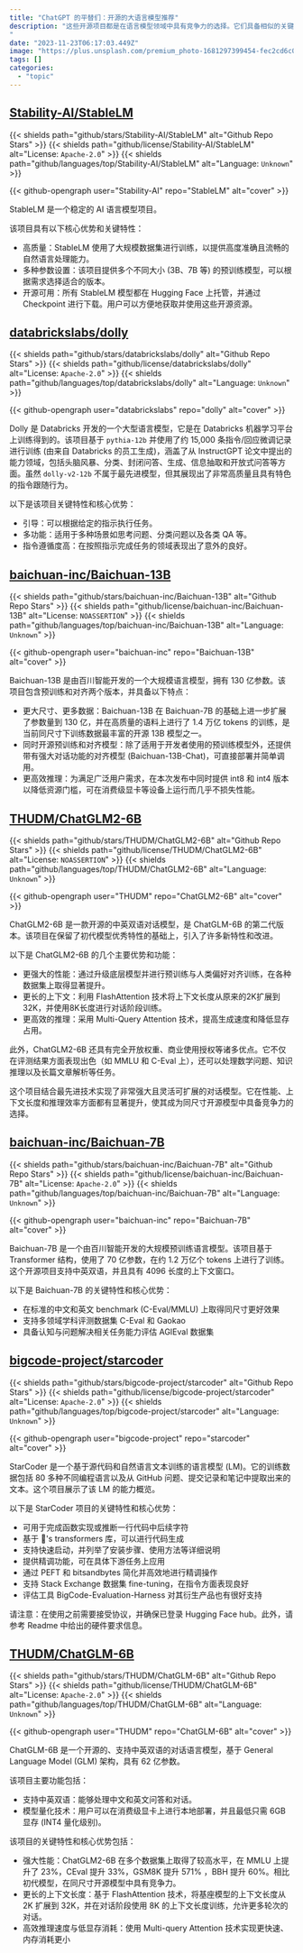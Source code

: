 ```yaml
---
title: "ChatGPT 的平替们：开源的大语言模型推荐"
description: "这些开源项目都是在语言模型领域中具有竞争力的选择。它们具备相似的关键特性和核心优势，如高质量、多功能、支持多种场景等。这些项目还通过引入新特性和改进来提升性能，例如更长的上下文长度和更高效的推理速度。无论是处理对话、分类问题还是进行代码生成，这些开源项目都展现出了非常强大且灵活可扩展的能力。无论您是开发者还是研究人员，这些项目都值得一试。
"
date: "2023-11-23T06:17:03.449Z"
image: "https://plus.unsplash.com/premium_photo-1681297399454-fec2cd6c0618?ixid=M3w0NjYxMjd8MHwxfGFsbHx8fHx8fHx8fDE2OTAyODg2NTd8&ixlib=rb-4.0.3"
tags: []
categories:
  - "topic"
---
```


## [Stability-AI/StableLM](https://github.com/Stability-AI/StableLM)

{{< shields path="github/stars/Stability-AI/StableLM" alt="Github Repo Stars" >}} {{< shields path="github/license/Stability-AI/StableLM" alt="License: `Apache-2.0`" >}} {{< shields path="github/languages/top/Stability-AI/StableLM" alt="Language: `Unknown`" >}}

{{< github-opengraph user="Stability-AI" repo="StableLM" alt="cover" >}}

StableLM 是一个稳定的 AI 语言模型项目。

该项目具有以下核心优势和关键特性：

- 高质量：StableLM 使用了大规模数据集进行训练，以提供高度准确且流畅的自然语言处理能力。
- 多种参数设置：该项目提供多个不同大小 (3B、7B 等) 的预训练模型，可以根据需求选择适合的版本。
- 开源可用：所有 StableLM 模型都在 Hugging Face 上托管，并通过 Checkpoint 进行下载。用户可以方便地获取并使用这些开源资源。
  
## [databrickslabs/dolly](https://github.com/databrickslabs/dolly)

{{< shields path="github/stars/databrickslabs/dolly" alt="Github Repo Stars" >}} {{< shields path="github/license/databrickslabs/dolly" alt="License: `Apache-2.0`" >}} {{< shields path="github/languages/top/databrickslabs/dolly" alt="Language: `Unknown`" >}}

{{< github-opengraph user="databrickslabs" repo="dolly" alt="cover" >}}

Dolly 是 Databricks 开发的一个大型语言模型，它是在 Databricks 机器学习平台上训练得到的。该项目基于 `pythia-12b` 并使用了约 15,000 条指令/回应微调记录进行训练 (由来自 Databricks 的员工生成)，涵盖了从 InstructGPT 论文中提出的能力领域，包括头脑风暴、分类、封闭问答、生成、信息抽取和开放式问答等方面。虽然 `dolly-v2-12b` 不属于最先进模型，但其展现出了非常高质量且具有特色的指令跟随行为。

以下是该项目关键特性和核心优势：

- 引导：可以根据给定的指示执行任务。
- 多功能：适用于多种场景如思考问题、分类问题以及各类 QA 等。
- 指令遵循度高：在按照指示完成任务的领域表现出了意外的良好。
  
## [baichuan-inc/Baichuan-13B](https://github.com/baichuan-inc/Baichuan-13B)

{{< shields path="github/stars/baichuan-inc/Baichuan-13B" alt="Github Repo Stars" >}} {{< shields path="github/license/baichuan-inc/Baichuan-13B" alt="License: `NOASSERTION`" >}} {{< shields path="github/languages/top/baichuan-inc/Baichuan-13B" alt="Language: `Unknown`" >}}

{{< github-opengraph user="baichuan-inc" repo="Baichuan-13B" alt="cover" >}}

Baichuan-13B 是由百川智能开发的一个大规模语言模型，拥有 130 亿参数。该项目包含预训练和对齐两个版本，并具备以下特点：

- 更大尺寸、更多数据：Baichuan-13B 在 Baichuan-7B 的基础上进一步扩展了参数量到 130 亿，并在高质量的语料上进行了 1.4 万亿 tokens 的训练，是当前同尺寸下训练数据最丰富的开源 13B 模型之一。
- 同时开源预训练和对齐模型：除了适用于开发者使用的预训练模型外，还提供带有强大对话功能的对齐模型 (Baichuan-13B-Chat)，可直接部署并简单调用。
- 更高效推理：为满足广泛用户需求，在本次发布中同时提供 int8 和 int4 版本以降低资源门槛，可在消费级显卡等设备上运行而几乎不损失性能。
  
## [THUDM/ChatGLM2-6B](https://github.com/THUDM/ChatGLM2-6B)

{{< shields path="github/stars/THUDM/ChatGLM2-6B" alt="Github Repo Stars" >}} {{< shields path="github/license/THUDM/ChatGLM2-6B" alt="License: `NOASSERTION`" >}} {{< shields path="github/languages/top/THUDM/ChatGLM2-6B" alt="Language: `Unknown`" >}}

{{< github-opengraph user="THUDM" repo="ChatGLM2-6B" alt="cover" >}}

ChatGLM2-6B 是一款开源的中英双语对话模型，是 ChatGLM-6B 的第二代版本。该项目在保留了初代模型优秀特性的基础上，引入了许多新特性和改进。

以下是 ChatGLM2-6B 的几个主要优势和功能：

- 更强大的性能：通过升级底层模型并进行预训练与人类偏好对齐训练，在各种数据集上取得显著提升。
- 更长的上下文：利用 FlashAttention 技术将上下文长度从原来的2K扩展到32K，并使用8K长度进行对话阶段训练。
- 更高效的推理：采用 Multi-Query Attention 技术，提高生成速度和降低显存占用。
  
此外，ChatGLM2-6B 还具有完全开放权重、商业使用授权等诸多优点。它不仅在评测结果方面表现出色（如 MMLU 和 C-Eval 上），还可以处理数学问题、知识推理以及长篇文章解析等任务。

这个项目结合最先进技术实现了非常强大且灵活可扩展的对话模型。它在性能、上下文长度和推理效率方面都有显著提升，使其成为同尺寸开源模型中具备竞争力的选择。
  
## [baichuan-inc/Baichuan-7B](https://github.com/baichuan-inc/Baichuan-7B)

{{< shields path="github/stars/baichuan-inc/Baichuan-7B" alt="Github Repo Stars" >}} {{< shields path="github/license/baichuan-inc/Baichuan-7B" alt="License: `Apache-2.0`" >}} {{< shields path="github/languages/top/baichuan-inc/Baichuan-7B" alt="Language: `Unknown`" >}}

{{< github-opengraph user="baichuan-inc" repo="Baichuan-7B" alt="cover" >}}

Baichuan-7B 是一个由百川智能开发的大规模预训练语言模型。该项目基于 Transformer 结构，使用了 70 亿参数，在约 1.2 万亿个 tokens 上进行了训练。这个开源项目支持中英双语，并且具有 4096 长度的上下文窗口。

以下是 Baichuan-7B 的关键特性和核心优势：

- 在标准的中文和英文 benchmark (C-Eval/MMLU) 上取得同尺寸更好效果
- 支持多领域学科评测数据集 C-Eval 和 Gaokao
- 具备认知与问题解决相关任务能力评估 AGIEval 数据集

## [bigcode-project/starcoder](https://github.com/bigcode-project/starcoder)

{{< shields path="github/stars/bigcode-project/starcoder" alt="Github Repo Stars" >}} {{< shields path="github/license/bigcode-project/starcoder" alt="License: `Apache-2.0`" >}} {{< shields path="github/languages/top/bigcode-project/starcoder" alt="Language: `Unknown`" >}}

{{< github-opengraph user="bigcode-project" repo="starcoder" alt="cover" >}}

StarCoder 是一个基于源代码和自然语言文本训练的语言模型 (LM)。它的训练数据包括 80 多种不同编程语言以及从 GitHub 问题、提交记录和笔记中提取出来的文本。这个项目展示了该 LM 的能力概览。

以下是 StarCoder 项目的关键特性和核心优势：

- 可用于完成函数实现或推断一行代码中后续字符
- 基于 🤗's transformers 库，可以进行代码生成
- 支持快速启动，并列举了安装步骤、使用方法等详细说明
- 提供精调功能，可在具体下游任务上应用
- 通过 PEFT 和 bitsandbytes 简化并高效地进行精调操作
- 支持 Stack Exchange 数据集 fine-tuning，在指令方面表现良好
- 评估工具 BigCode-Evaluation-Harness 对其衍生产品也有很好支持

请注意：在使用之前需要接受协议，并确保已登录 Hugging Face hub。此外，请参考 Readme 中给出的硬件要求信息。
  
## [THUDM/ChatGLM-6B](https://github.com/THUDM/ChatGLM-6B)

{{< shields path="github/stars/THUDM/ChatGLM-6B" alt="Github Repo Stars" >}} {{< shields path="github/license/THUDM/ChatGLM-6B" alt="License: `Apache-2.0`" >}} {{< shields path="github/languages/top/THUDM/ChatGLM-6B" alt="Language: `Unknown`" >}}

{{< github-opengraph user="THUDM" repo="ChatGLM-6B" alt="cover" >}}

ChatGLM-6B 是一个开源的、支持中英双语的对话语言模型，基于 General Language Model (GLM) 架构，具有 62 亿参数。

该项目主要功能包括：

- 支持中英双语：能够处理中文和英文问答和对话。
- 模型量化技术：用户可以在消费级显卡上进行本地部署，并且最低只需 6GB 显存 (INT4 量化级别)。
  
该项目的关键特性和核心优势包括：

- 强大性能：ChatGLM2-6B 在多个数据集上取得了较高水平，在 MMLU 上提升了 23%，CEval 提升 33%，GSM8K 提升 571% ，BBH 提升 60%。相比初代模型，在同尺寸开源模型中具有竞争力。
- 更长的上下文长度：基于 FlashAttention 技术，将基座模型的上下文长度从 2K 扩展到 32K，并在对话阶段使用 8K 的上下文长度训练，允许更多轮次的对话。
- 高效推理速度与低显存消耗：使用 Multi-query Attention 技术实现更快速、内存消耗更小
  